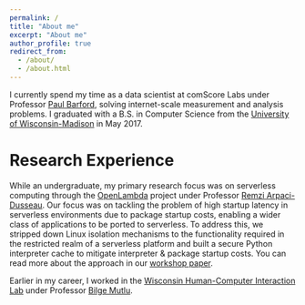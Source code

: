 ```yaml
---
permalink: /
title: "About me"
excerpt: "About me"
author_profile: true
redirect_from: 
  - /about/
  - /about.html
---
```


I currently spend my time as a data scientist at comScore Labs under Professor [Paul Barford](http://pages.cs.wisc.edu/~pb/), solving internet-scale measurement and analysis problems. 
I graduated with a B.S. in Computer Science from the [University of Wisconsin-Madison](http://www.cs.wisc.edu/) in May 2017.

Research Experience
======
While an undergraduate, my primary research focus was on serverless computing through the [OpenLambda](https://github.com/open-lambda/open-lambda) project under Professor [Remzi Arpaci-Dusseau](http://pages.cs.wisc.edu/~remzi/).
Our focus was on tackling the problem of high startup latency in serverless environments due to package startup costs, enabling a wider class of applications to be ported to serverless.
To address this, we stripped down Linux isolation mechanisms to the functionality required in the restricted realm of a serverless platform and built a secure Python interpreter cache to mitigate interpreter & package startup costs.
You can read more about the approach in our [workshop paper](https://edoakes.github.io/files/wosc_2017_pipsqueak_paper.pdf).

Earlier in my career, I worked in the [Wisconsin Human-Computer Interaction Lab](https://hci.cs.wisc.edu/) under Professor [Bilge Mutlu](http://pages.cs.wisc.edu/~bilge/).
